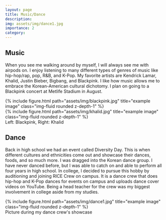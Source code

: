 ```yaml
---
layout: page
title: Music/Dance
description: 
img: assets/img/dance1.jpg
importance: 2
category: 
---
```


## Music
When you see me walking around by myself, I will always see me with airpods on. I enjoy listening to many different types of genres of music like hip-hop/rap, pop, R&B, and K-Pop. My favorite artists are Kendrick Lamar, Khalid, Justin Bieber, Bigbang, and Blackpink. I like how music allows me to embrace the Korean-American cultural dichotomy. I plan on going to a Blackpink concert at Metlife Stadium in August.

<div class="row justify-content-sm-center">
    <div class="col-sm-8 mt-3 mt-md-0">
        {% include figure.html path="assets/img/blackpink.jpg" title="example image" class="img-fluid rounded z-depth-1" %}
    </div>
    <div class="col-sm-4 mt-3 mt-md-0">
        {% include figure.html path="assets/img/khalid.jpg" title="example image" class="img-fluid rounded z-depth-1" %}
    </div>
</div>
<div class="caption">
    Left: Blackpink, Right: Khalid
</div>

## Dance
Back in high school we had an event called Diversity Day. This is when different cultures and ethnicities come out and showcase their dances, foods, and so much more. I was dragged into the Korean dance group. I have never danced before, but I was able to catch on and able to perform all four years in high school. In college, I decided to pursue this hobby by auditioning and joining RICE Crew on campus. It is a dance crew that does hip-hop and K-Pop dances for events on campus and uploads dance cover videos on YouTube. Being a head teacher for the crew was my biggest involvement in college aside from my studies.


<div class="row justify-content-sm-center">
    <div class="col-sm mt-3 mt-md-0">
        {% include figure.html path="assets/img/dance1.jpg" title="example image" class="img-fluid rounded z-depth-1" %}
    </div>
</div>
<div class="caption">
    Picture during my dance crew's showcase
</div>
